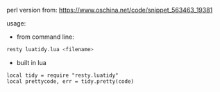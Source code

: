 perl version from: https://www.oschina.net/code/snippet_563463_19381

usage:

- from command line:

``` bash
resty luatidy.lua <filename>
```

- built in lua

```
local tidy = require "resty.luatidy"
local prettycode, err = tidy.pretty(code)
```

